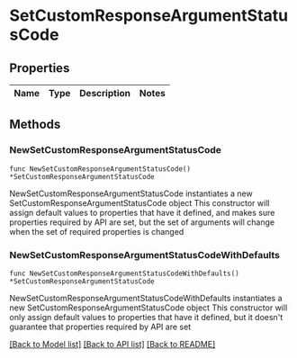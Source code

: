 # SetCustomResponseArgumentStatusCode

## Properties

Name | Type | Description | Notes
------------ | ------------- | ------------- | -------------

## Methods

### NewSetCustomResponseArgumentStatusCode

`func NewSetCustomResponseArgumentStatusCode() *SetCustomResponseArgumentStatusCode`

NewSetCustomResponseArgumentStatusCode instantiates a new SetCustomResponseArgumentStatusCode object
This constructor will assign default values to properties that have it defined,
and makes sure properties required by API are set, but the set of arguments
will change when the set of required properties is changed

### NewSetCustomResponseArgumentStatusCodeWithDefaults

`func NewSetCustomResponseArgumentStatusCodeWithDefaults() *SetCustomResponseArgumentStatusCode`

NewSetCustomResponseArgumentStatusCodeWithDefaults instantiates a new SetCustomResponseArgumentStatusCode object
This constructor will only assign default values to properties that have it defined,
but it doesn't guarantee that properties required by API are set


[[Back to Model list]](../README.md#documentation-for-models) [[Back to API list]](../README.md#documentation-for-api-endpoints) [[Back to README]](../README.md)


